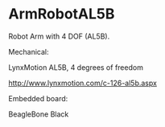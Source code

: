 # ArmRobotAL5B
Robot Arm with 4 DOF (AL5B).

Mechanical:

LynxMotion AL5B, 4 degrees of freedom

http://www.lynxmotion.com/c-126-al5b.aspx

Embedded board:

BeagleBone Black
